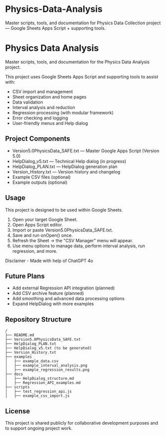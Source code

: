 # Physics-Data-Analysis
Master scripts, tools, and documentation for Physics Data Collection project — Google Sheets Apps Script + supporting tools.

Physics Data Analysis
=====================

Master scripts, tools, and documentation for the Physics Data Analysis project.

This project uses Google Sheets Apps Script and supporting tools to assist with:

- CSV import and management
- Sheet organization and home pages
- Data validation
- Interval analysis and reduction
- Regression processing (with modular framework)
- Error checking and logging
- User-friendly menus and Help dialog

Project Components
------------------

- Version5.0PhysicsData_SAFE.txt — Master Google Apps Script (Version 5.0)
- HelpDialog_v5.txt — Technical Help dialog (in progress)
- HelpDialog_PLAN.txt — HelpDialog generation plan
- Version_History.txt — Version history and changelog
- Example CSV files (optional)
- Example outputs (optional)

Usage
-----

This project is designed to be used within Google Sheets.

1. Open your target Google Sheet.
2. Open Apps Script editor.
3. Import or paste Version5.0PhysicsData_SAFE.txt.
4. Save and run onOpen() once.
5. Refresh the Sheet → the "CSV Manager" menu will appear.
6. Use menu options to manage data, perform interval analysis, run regression, and more.

Disclamer - Made with help of ChatGPT 4o

Future Plans
------------

- Add external Regression API integration (planned)
- Add CSV archive feature (planned)
- Add smoothing and advanced data processing options
- Expand HelpDialog with more examples

Repository Structure
--------------------

```
/
├── README.md
├── Version5.0PhysicsData_SAFE.txt
├── HelpDialog_PLAN.txt
├── HelpDialog_v5.txt (to be generated)
├── Version_History.txt
├── examples
│   ├── example_data.csv
│   ├── example_interval_analysis.png
│   ├── example_regression_results.png
├── docs
│   ├── HelpDialog_structure.md
│   ├── Regression_API_examples.md
├── scripts
│   ├── test_regression_api.js
│   ├── example_csv_import.js
```

License
-------

This project is shared publicly for collaborative development purposes and to support ongoing project work.
